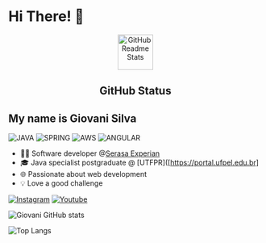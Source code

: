 
 <h1>Hi There! 👋</h1> 
<p align="center">
 <img width="70px" src="https://res.cloudinary.com/anuraghazra/image/upload/v1594908242/logo_ccswme.svg" align="center" alt="GitHub Readme Stats" />
 <h2 align="center">GitHub Status</h2>

## My name is Giovani Silva
![JAVA](https://img.shields.io/badge/Java-ED8B00?style=for-the-badge&logo=openjdk&logoColor=white) ![SPRING](https://img.shields.io/badge/Spring-6DB33F?style=for-the-badge&logo=spring&logoColor=white) ![AWS](https://img.shields.io/badge/Amazon_AWS-232F3E?style=for-the-badge&logo=amazon-aws&logoColor=white) ![ANGULAR](https://img.shields.io/badge/Angular-DD0031?style=for-the-badge&logo=angular&logoColor=white)
- :technologist: Software developer @[Serasa Experian](https://www.serasaexperian.com.br/)
- 🎓 Java specialist postgraduate @ [UTFPR]([https://portal.ufpel.edu.br]
- 🌐 Passionate about web development
- 💡 Love a good challenge
 
[![Instagram](https://img.shields.io/badge/Instagram-E4405F?style=for-the-badge&logo=instagram&logoColor=white)](https://www.instagram.com/giovaniis_/)
[![Youtube](https://img.shields.io/badge/YouTube-FF0000?style=for-the-badge&logo=youtube&logoColor=white)](https://www.youtube.com/channel/UCs0M0yY3XXxyE-DDb-eCaEQ/)



![Giovani GitHub stats](https://github-readme-stats.vercel.app/api?username=giovani-silva1&show_icons=true&theme=radical)


![Top Langs](https://github-readme-stats.vercel.app/api/top-langs/?username=giovani-silva1)
